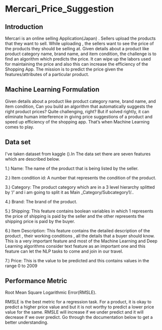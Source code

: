 # Mercari_Price_Suggestion

## Introduction

Mercari is an online selling Application(Japan) . Sellers upload the products that they want to sell. While uploading , the sellers want to see the price of the products they should be selling at.
Given details about a product like product category name, brand name, and item condition, the challenge is to find an algorithm which predicts the price.
It can wipe up the labors used for maintaining the price and also this can increase the efficiency of the Shopping App.
The mission is to predict the price given the features/attributes of a particular product.

## Machine Learning Formulation

Given details about a product like product category name, brand name, and item condition, Can you build an algorithm that automatically suggests the right product prices? Quite challenging, right?
But if solved rightly, it can eliminate human interference in giving price suggestions of a product and speed up efficiency of the shopping app. That’s when Machine Learning comes to play.

## Data set 

I've taken dataset from kaggle ().In The data set there are seven features which are described below.

1.) Name: The name of the product that is being listed by the seller.

2.) Item condition id: A number that represents the condition of the product.

3.) Category: The product category which are in a 3 level hierarchy splitted by ‘/’ and i am going to split it as Main _Category/Subcategory1/..

4.) Brand: The brand of the product.

5.) Shipping: This feature contains boolean variables in which 1 represents the price of shipping is paid by the seller and the other represents the shipping price is paid by                 the buyer.

6.) Item Description: This feature contains the detailed description of the product , their working conditions , all the details that a buyer should know. This is a very                               important feature and most of the Machine Learning and Deep Learning algorithms consider text feature as an important one and this feature can let the NLP                       tasks to come and join in our travel.

7.) Price: This is the value to be predicted and this contains values in the range 0 to 2009

## Performance Metric

Root Mean Square Logarithmic Error(RMSLE).

RMSLE is the best metric for a regression task. For a product, it is okay to predict a higher price value and but it is not worthy to predict a lower price value for the same. RMSLE will increase if we under predict and it will decrease if we over predict. Go through the documentation below to get a better understanding.
